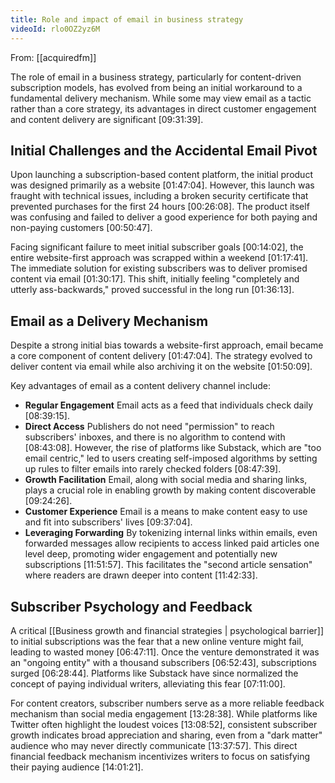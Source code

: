```yaml
---
title: Role and impact of email in business strategy
videoId: rlo0OZ2yz6M
---
```


From: [[acquiredfm]] <br/> 

The role of email in a business strategy, particularly for content-driven subscription models, has evolved from being an initial workaround to a fundamental delivery mechanism. While some may view email as a tactic rather than a core strategy, its advantages in direct customer engagement and content delivery are significant <a class="yt-timestamp" data-t="09:31:39">[09:31:39]</a>.

## Initial Challenges and the Accidental Email Pivot

Upon launching a subscription-based content platform, the initial product was designed primarily as a website <a class="yt-timestamp" data-t="01:47:04">[01:47:04]</a>. However, this launch was fraught with technical issues, including a broken security certificate that prevented purchases for the first 24 hours <a class="yt-timestamp" data-t="00:26:08">[00:26:08]</a>. The product itself was confusing and failed to deliver a good experience for both paying and non-paying customers <a class="yt-timestamp" data-t="00:50:47">[00:50:47]</a>.

Facing significant failure to meet initial subscriber goals <a class="yt-timestamp" data-t="00:14:02">[00:14:02]</a>, the entire website-first approach was scrapped within a weekend <a class="yt-timestamp" data-t="01:17:41">[01:17:41]</a>. The immediate solution for existing subscribers was to deliver promised content via email <a class="yt-timestamp" data-t="01:30:17">[01:30:17]</a>. This shift, initially feeling "completely and utterly ass-backwards," proved successful in the long run <a class="yt-timestamp" data-t="01:36:13">[01:36:13]</a>.

## Email as a Delivery Mechanism

Despite a strong initial bias towards a website-first approach, email became a core component of content delivery <a class="yt-timestamp" data-t="01:47:04">[01:47:04]</a>. The strategy evolved to deliver content via email while also archiving it on the website <a class="yt-timestamp" data-t="01:50:09">[01:50:09]</a>.

Key advantages of email as a content delivery channel include:
*   **Regular Engagement** Email acts as a feed that individuals check daily <a class="yt-timestamp" data-t="08:39:15">[08:39:15]</a>.
*   **Direct Access** Publishers do not need "permission" to reach subscribers' inboxes, and there is no algorithm to contend with <a class="yt-timestamp" data-t="08:43:08">[08:43:08]</a>. However, the rise of platforms like Substack, which are "too email centric," led to users creating self-imposed algorithms by setting up rules to filter emails into rarely checked folders <a class="yt-timestamp" data-t="08:47:39">[08:47:39]</a>.
*   **Growth Facilitation** Email, along with social media and sharing links, plays a crucial role in enabling growth by making content discoverable <a class="yt-timestamp" data-t="09:24:26">[09:24:26]</a>.
*   **Customer Experience** Email is a means to make content easy to use and fit into subscribers' lives <a class="yt-timestamp" data-t="09:37:04">[09:37:04]</a>.
*   **Leveraging Forwarding** By tokenizing internal links within emails, even forwarded messages allow recipients to access linked paid articles one level deep, promoting wider engagement and potentially new subscriptions <a class="yt-timestamp" data-t="11:51:57">[11:51:57]</a>. This facilitates the "second article sensation" where readers are drawn deeper into content <a class="yt-timestamp" data-t="11:42:33">[11:42:33]</a>.

## Subscriber Psychology and Feedback

A critical [[Business growth and financial strategies | psychological barrier]] to initial subscriptions was the fear that a new online venture might fail, leading to wasted money <a class="yt-timestamp" data-t="06:47:11">[06:47:11]</a>. Once the venture demonstrated it was an "ongoing entity" with a thousand subscribers <a class="yt-timestamp" data-t="06:52:43">[06:52:43]</a>, subscriptions surged <a class="yt-timestamp" data-t="06:28:44">[06:28:44]</a>. Platforms like Substack have since normalized the concept of paying individual writers, alleviating this fear <a class="yt-timestamp" data-t="07:11:00">[07:11:00]</a>.

For content creators, subscriber numbers serve as a more reliable feedback mechanism than social media engagement <a class="yt-timestamp" data-t="13:28:38">[13:28:38]</a>. While platforms like Twitter often highlight the loudest voices <a class="yt-timestamp" data-t="13:08:52">[13:08:52]</a>, consistent subscriber growth indicates broad appreciation and sharing, even from a "dark matter" audience who may never directly communicate <a class="yt-timestamp" data-t="13:37:57">[13:37:57]</a>. This direct financial feedback mechanism incentivizes writers to focus on satisfying their paying audience <a class="yt-timestamp" data-t="14:01:21">[14:01:21]</a>.